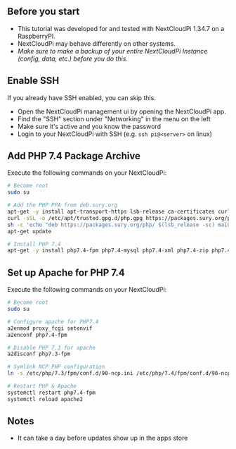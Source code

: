 ## Before you start
- This tutorial was developed for and tested with NextCloudPi 1.34.7 on a RaspberryPI.
- NextCloudPi may behave differently on other systems.
- _Make sure to make a backup of your entire NextCloudPi Instance (config, data, etc.) before you do this._

## Enable SSH
If you already have SSH enabled, you can skip this.

- Open the NextCloudPi management ui by opening the NextCloudPi app.
- Find the "SSH" section under "Networking" in the menu on the left
- Make sure it's active and you know the password
- Login to your NextCloudPi with SSH (e.g. `ssh pi@<server>` on linux)


## Add PHP 7.4 Package Archive
Execute the following commands on your NextCloudPi:

```bash
# Become root
sudo su

# Add the PHP PPA from deb.sury.org
apt-get -y install apt-transport-https lsb-release ca-certificates curl
curl -sSL -o /etc/apt/trusted.gpg.d/php.gpg https://packages.sury.org/php/apt.gpg
sh -c 'echo "deb https://packages.sury.org/php/ $(lsb_release -sc) main" > /etc/apt/sources.list.d/php.list'
apt-get update

# Install PHP 7.4
apt-get -y install php7.4-fpm php7.4-mysql php7.4-xml php7.4-zip php7.4-mbstring php7.4-gd php7.4-curl php7.4-redis php7.4-intl php7.4-bcmath php7.4-gmp php7.4-imagick
```

## Set up Apache for PHP 7.4
Execute the following commands on your NextCloudPi:

```bash
# Become root
sudo su

# Configure apache for PHP7.4
a2enmod proxy_fcgi setenvif
a2enconf php7.4-fpm

# Disable PHP 7.3 for apache
a2disconf php7.3-fpm

# Symlink NCP PHP configuration
ln -s /etc/php/7.3/fpm/conf.d/90-ncp.ini /etc/php/7.4/fpm/conf.d/90-ncp.ini

# Restart PHP & Apache
systemctl restart php7.4-fpm
systemctl reload apache2
```

## Notes
- It can take a day before updates show up in the apps store